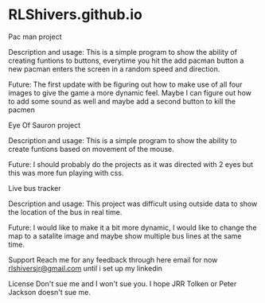 # RLShivers.github.io
Pac man project

Description and usage:
This is a simple program to show the ability of creating funtions to buttons, everytime you hit the add pacman button a new pacman enters the screen in a random speed and direction.

Future:
The first update with be figuring out how to make use of all four images to give the game a more dynamic feel. Maybe I can figure out how to add some sound as well and maybe add a second button to kill the pacmen


Eye Of Sauron project

Description and usage:
This is a simple program to show the ability to create funtions based on movement of the mouse.

Future: I should probably do the projects as it was directed with 2 eyes but this was more fun playing with css.

Live bus tracker

Description and usage:
This project was difficult using outside data to show the location of the bus in real time. 

Future:
I would like to make it a bit more dynamic, I would like to change the map to a satalite image and maybe show multiple bus lines at the same time.



Support
Reach me for any feedback through here email for now rlshiversjr@gmail.com until i set up my linkedin

License
Don't sue me and I won't sue you. I hope JRR Tolken or Peter Jackson doesn't sue me.
